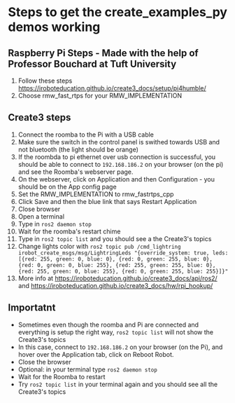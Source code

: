 # Steps to get the create_examples_py demos working

## Raspberry Pi Steps - Made with the help of Professor Bouchard at Tuft University
1. Follow these steps https://iroboteducation.github.io/create3_docs/setup/pi4humble/ 
2. Choose rmw_fast_rtps for your RMW_IMPLEMENTATION 


## Create3 steps

1. Connect the roomba to the Pi with a USB cable
2. Make sure the switch in the control panel is swithed towards USB and not bluetooth (the light should be orange)
3. If the roombda to pi ethernet over usb connection is successful, you should be able to connect to ```192.168.186.2``` on your browser (on the pi) and see the Roomba's webserver page.
4. On the webserver, click on Application and then Configuration - you should be on the App config page
5. Set the RMW_IMPLEMENTATION to rmw_fastrtps_cpp
6. Click Save and then the blue link that says Restart Application
7. Close browser
8. Open a terminal
9. Type in ```ros2 daemon stop```
10. Wait for the roomba's restart chime
11. Type in ```ros2 topic list``` and you should see a the Create3's topics
12. Change lights color with ```ros2 topic pub /cmd_lightring irobot_create_msgs/msg/LightringLeds "{override_system: true, leds: [{red: 255, green: 0, blue: 0}, {red: 0, green: 255, blue: 0}, {red: 0, green: 0, blue: 255}, {red: 255, green: 255, blue: 0}, {red: 255, green: 0, blue: 255}, {red: 0, green: 255, blue: 255}]}"```
13. More info at https://iroboteducation.github.io/create3_docs/api/ros2/ and https://iroboteducation.github.io/create3_docs/hw/rpi_hookup/


## Importatnt
- Sometimes even though the roomba and Pi are connected and everything is setup the right way, ```ros2 topic list``` will not show the Create3's topics
- In this case, connect to ```192.168.186.2``` on your browser (on the Pi), and hover over the Application tab, click on Reboot Robot.
- Close the browser
- Optional: in your terminal type ```ros2 daemon stop```
- Wait for the Roomba to restart
- Try ```ros2 topic list``` in your terminal again and you should see all the Create3's topics
